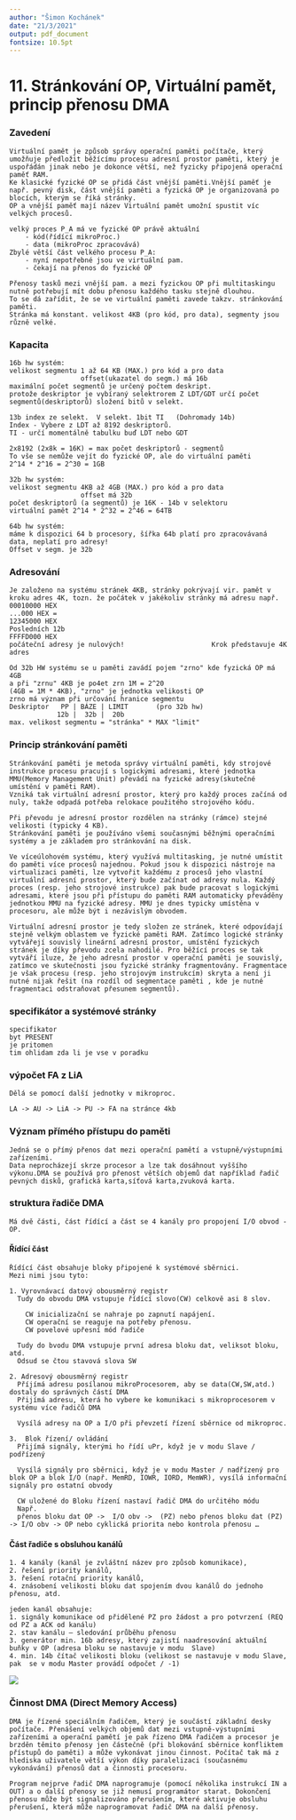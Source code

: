```yaml
---
author: "Šimon Kochánek"
date: "21/3/2021"
output: pdf_document
fontsize: 10.5pt
---
```


<style type="text/css">
  body{
    font-size: 10.5pt;
  }
</style>

# 11. Stránkování OP, Virtuální pamět, princip přenosu DMA

### Zavedení

    Virtuální pamět je způsob správy operační paměti počítače, který umožňuje předložit běžícímu procesu adresní prostor paměti, který je uspořádán jinak nebo je dokonce větší, než fyzicky připojená operační paměť RAM.
    Ke klasické fyzické OP se přidá část vnější paměti.Vnější paměť je např. pevný disk, část vnější paměti a fyzická OP je organizovaná po blocích, kterým se říká stránky.
    OP a vnější paměť mají název Virtuální pamět umožní spustit víc velkých procesů.
    
    velký proces P_A má ve fyzické OP právě aktuální
    	- kód(řídící mikroProc.)
    	- data (mikroProc zpracovává)
    Zbylé větší část velkého procesu P_A:
        - nyní nepotřebné jsou ve virtuální pam.
        - čekají na přenos do fyzické OP
    
    Přenosy tasků mezi vnější pam. a mezi fyzickou OP při multitaskingu nutně potřebují mít dobu přenosu každého tasku stejně dlouhou.
    To se dá zařídit, že se ve virtuální paměti zavede takzv. stránkování paměti.
    Stránka má konstant. velikost 4KB (pro kód, pro data), segmenty jsou různě velké. 

### Kapacita

    16b hw systém:
    velikost segmentu 1 až 64 KB (MAX.) pro kód a pro data
                      offset(ukazatel do segm.) má 16b
    maximální počet segmentů je určený počtem deskript.
    protože deskriptor je vybíraný selektrorem Z LDT/GDT určí počet segmentů(deskriptorů) složení bitů v selekt.
    
    13b index ze selekt.  V selekt. 1bit TI   (Dohromady 14b)
    Index - Vybere z LDT až 8192 deskriptorů.
    TI - určí momentálně tabulku buď LDT nebo GDT
    
    2x8192 (2x8k = 16K) = max počet deskriptorů - segmentů
    To vše se nemůže vejít do fyzické OP, ale do virtuální paměti
    2^14 * 2^16 = 2^30 = 1GB
    
    32b hw systém:
    velikost segmentu 4KB až 4GB (MAX.) pro kód a pro data
                      offset má 32b
    počet deskriptorů (a segmentů) je 16K - 14b v selektoru
    virtuální pamět 2^14 * 2^32 = 2^46 = 64TB
    
    64b hw systém:
    máme k dispozici 64 b procesory, šířka 64b platí pro zpracovávaná data, neplatí pro adresy!
    Offset v segm. je 32b

### Adresování

    Je založeno na systému stránek 4KB, stránky pokrývají vir. pamět v kroku adres 4K, tozn. že počátek v jakékoliv stránky má adresu např. 00010000 HEX
    ...000 HEX =                                                   12345000 HEX
    Posledních 12b                                                 FFFFD000 HEX
    počáteční adresy je nulových!                      Krok představuje 4K adres
    
    Od 32b HW systému se u paměti zavádí pojem "zrno" kde fyzická OP má 4GB
    a při "zrnu" 4KB je po4et zrn 1M = 2^20
    (4GB = 1M * 4KB), "zrno" je jednotka velikosti OP
    zrno má význam při určování hranice segmentu
    Deskriptor   PP | BÁZE | LIMIT       (pro 32b hw)
                12b |  32b |  20b
    max. velikost segmentu = "stránka" * MAX "limit"



























### Princip stránkování paměti

    Stránkování paměti je metoda správy virtuální paměti, kdy strojové instrukce procesu pracují s logickými adresami, které jednotka MMU(Memory Management Unit) převádí na fyzické adresy(skutečné umístění v paměti RAM). 
    Vzniká tak virtuální adresní prostor, který pro každý proces začíná od nuly, takže odpadá potřeba relokace použitého strojového kódu.
    
    Při převodu je adresní prostor rozdělen na stránky (rámce) stejné velikosti (typicky 4 KB).
    Stránkování paměti je používáno všemi současnými běžnými operačními systémy a je základem pro stránkování na disk.
    
    Ve víceúlohovém systému, který využívá multitasking, je nutné umístit do paměti více procesů najednou. Pokud jsou k dispozici nástroje na virtualizaci paměti, lze vytvořit každému z procesů jeho vlastní virtuální adresní prostor, který bude začínat od adresy nula. Každý proces (resp. jeho strojové instrukce) pak bude pracovat s logickými adresami, které jsou při přístupu do paměti RAM automaticky převáděny jednotkou MMU na fyzické adresy. MMU je dnes typicky umístěna v procesoru, ale může být i nezávislým obvodem.
    
    Virtuální adresní prostor je tedy složen ze stránek, které odpovídají stejně velkým oblastem ve fyzické paměti RAM. Zatímco logické stránky vytvářejí souvislý lineární adresní prostor, umístění fyzických stránek je díky převodu zcela nahodilé. Pro běžící proces se tak vytváří iluze, že jeho adresní prostor v operační paměti je souvislý, zatímco ve skutečnosti jsou fyzické stránky fragmentovány. Fragmentace je však procesu (resp. jeho strojovým instrukcím) skryta a není ji nutné nijak řešit (na rozdíl od segmentace paměti , kde je nutné fragmentaci odstraňovat přesunem segmentů).

### specifikátor a systémové stránky

    specifikator
    byt PRESENT 
    je pritomen
    tim ohlidam zda li je vse v poradku 

### výpočet FA z LiA

    Dělá se pomocí další jednotky v mikroproc.

    LA -> AU -> LiA -> PU -> FA na stránce 4kb





### Význam přímého přístupu do paměti

    Jedná se o přímý přenos dat mezi operační pamětí a vstupně/výstupními zařízeními.
    Data neprocházejí skrze procesor a lze tak dosáhnout vyššího výkonu.DMA se používá pro přenost větších objemů dat například řadič pevných disků, grafická karta,síťová karta,zvuková karta.

### struktura řadiče DMA

    Má dvě části, část řídící a část se 4 kanály pro propojení I/O obvod - OP.

#### Řídící část

    Řídící část obsahuje bloky připojené k systémové sběrnici.
    Mezi nimi jsou tyto:
    
    1. Vyrovnávací datový obousměrný registr
      Tudy do obvodu DMA vstupuje řídící slovo(CW) celkově asi 8 slov.
    
        CW inicializační se nahraje po zapnutí napájení. 
        CW operační se reaguje na potřeby přenosu.
        CW povelové upřesní mód řadiče
    
      Tudy do bvodu DMA vstupuje první adresa bloku dat, veliksot bloku, atd.
      Odsud se čtou stavová slova SW
    
    2. Adresový obousměrný registr
      Příjímá adresu posílanou mikroProcesorem, aby se data(CW,SW,atd.) dostaly do správných částí DMA
      Přijímá adresu, která ho vybere ke komunikaci s mikroprocesorem v systému více řadičů DMA
    
      Vysílá adresy na OP a I/O při převzetí řízení sběrnice od mikroproc.
    
    3.  Blok řízení/ ovládání
      Přijímá signály, kterými ho řídí uPr, když je v modu Slave / podřízený
      
      Vysílá signály pro sběrnici, když je v modu Master / nadřízený pro blok OP a blok I/O (např. MemRD, IOWR, IORD, MemWR), vysílá informační signály pro ostatní obvody
    
      CW uložené do Bloku řízení nastaví řadič DMA do určitého módu
      Např.
      přenos bloku dat OP ->  I/O obv ->  (PZ) nebo přenos bloku dat (PZ) -> I/O obv -> OP nebo cyklická priorita nebo kontrola přenosu …

#### Část řadiče s obsluhou kanálů

    1. 4 kanály (kanál je zvláštní název pro způsob komunikace), 
    2. řešení priority kanálů, 
    3. řešení rotační priority kanálů, 
    4. znásobení velikosti bloku dat spojením dvou kanálů do jednoho přenosu, atd.
    
    jeden kanál obsahuje: 
    1. signály komunikace od přidělené PZ pro žádost a pro potvrzení (REQ od PZ a ACK od kanálu)
    2. stav kanálu – sledování průběhu přenosu
    3. generátor min. 16b adresy, který zajistí naadresování aktuální buňky v OP (adresa bloku se nastavuje v modu  Slave) 
    4. min. 14b čítač velikosti bloku (velikost se nastavuje v modu Slave, pak  se v modu Master provádí odpočet / -1)

![](images/radic_dma.png)







### Činnost DMA (Direct Memory Access)

    DMA je řízené speciálním řadičem, který je součástí základní desky počítače. Přenášení velkých objemů dat mezi vstupně-výstupními zařízeními a operační pamětí je pak řízeno DMA řadičem a procesor je brzděn těmito přenosy jen částečně (při blokování sběrnice konfliktem přístupů do paměti) a může vykonávat jinou činnost. Počítač tak má z hlediska uživatele větší výkon díky paralelizaci (současnému vykonávání) přenosů dat a činnosti procesoru. 
    
    Program nejprve řadič DMA naprogramuje (pomocí několika instrukcí IN a OUT) a o další přenosy se již nemusí programátor starat. Dokončení přenosu může být signalizováno přerušením, které aktivuje obsluhu přerušení, která může naprogramovat řadič DMA na další přenosy.